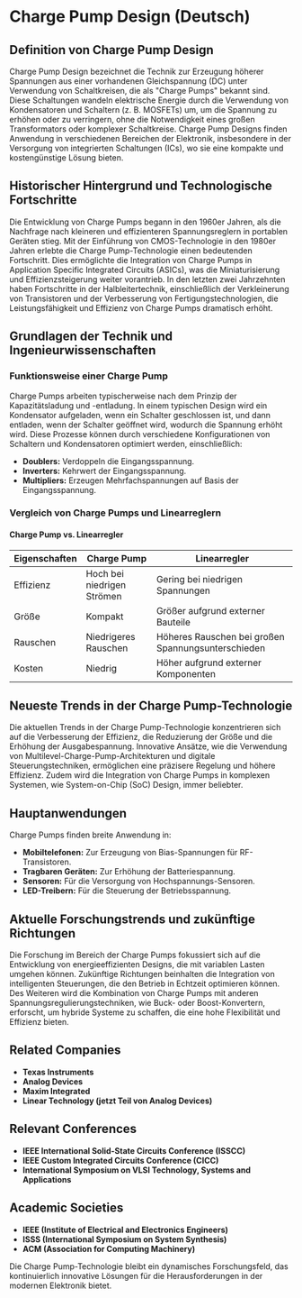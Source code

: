 # Charge Pump Design (Deutsch)

## Definition von Charge Pump Design

Charge Pump Design bezeichnet die Technik zur Erzeugung höherer Spannungen aus einer vorhandenen Gleichspannung (DC) unter Verwendung von Schaltkreisen, die als "Charge Pumps" bekannt sind. Diese Schaltungen wandeln elektrische Energie durch die Verwendung von Kondensatoren und Schaltern (z. B. MOSFETs) um, um die Spannung zu erhöhen oder zu verringern, ohne die Notwendigkeit eines großen Transformators oder komplexer Schaltkreise. Charge Pump Designs finden Anwendung in verschiedenen Bereichen der Elektronik, insbesondere in der Versorgung von integrierten Schaltungen (ICs), wo sie eine kompakte und kostengünstige Lösung bieten.

## Historischer Hintergrund und Technologische Fortschritte

Die Entwicklung von Charge Pumps begann in den 1960er Jahren, als die Nachfrage nach kleineren und effizienteren Spannungsreglern in portablen Geräten stieg. Mit der Einführung von CMOS-Technologie in den 1980er Jahren erlebte die Charge Pump-Technologie einen bedeutenden Fortschritt. Dies ermöglichte die Integration von Charge Pumps in Application Specific Integrated Circuits (ASICs), was die Miniaturisierung und Effizienzsteigerung weiter vorantrieb. In den letzten zwei Jahrzehnten haben Fortschritte in der Halbleitertechnik, einschließlich der Verkleinerung von Transistoren und der Verbesserung von Fertigungstechnologien, die Leistungsfähigkeit und Effizienz von Charge Pumps dramatisch erhöht.

## Grundlagen der Technik und Ingenieurwissenschaften

### Funktionsweise einer Charge Pump

Charge Pumps arbeiten typischerweise nach dem Prinzip der Kapazitätsladung und -entladung. In einem typischen Design wird ein Kondensator aufgeladen, wenn ein Schalter geschlossen ist, und dann entladen, wenn der Schalter geöffnet wird, wodurch die Spannung erhöht wird. Diese Prozesse können durch verschiedene Konfigurationen von Schaltern und Kondensatoren optimiert werden, einschließlich:

- **Doublers:** Verdoppeln die Eingangsspannung.
- **Inverters:** Kehrwert der Eingangsspannung.
- **Multipliers:** Erzeugen Mehrfachspannungen auf Basis der Eingangsspannung.

### Vergleich von Charge Pumps und Linearreglern

#### Charge Pump vs. Linearregler

| Eigenschaften       | Charge Pump                     | Linearregler                |
|---------------------|---------------------------------|-----------------------------|
| Effizienz           | Hoch bei niedrigen Strömen      | Gering bei niedrigen Spannungen |
| Größe               | Kompakt                         | Größer aufgrund externer Bauteile |
| Rauschen            | Niedrigeres Rauschen            | Höheres Rauschen bei großen Spannungsunterschieden |
| Kosten              | Niedrig                        | Höher aufgrund externer Komponenten |

## Neueste Trends in der Charge Pump-Technologie

Die aktuellen Trends in der Charge Pump-Technologie konzentrieren sich auf die Verbesserung der Effizienz, die Reduzierung der Größe und die Erhöhung der Ausgabespannung. Innovative Ansätze, wie die Verwendung von Multilevel-Charge-Pump-Architekturen und digitale Steuerungstechniken, ermöglichen eine präzisere Regelung und höhere Effizienz. Zudem wird die Integration von Charge Pumps in komplexen Systemen, wie System-on-Chip (SoC) Design, immer beliebter.

## Hauptanwendungen

Charge Pumps finden breite Anwendung in:

- **Mobiltelefonen:** Zur Erzeugung von Bias-Spannungen für RF-Transistoren.
- **Tragbaren Geräten:** Zur Erhöhung der Batteriespannung.
- **Sensoren:** Für die Versorgung von Hochspannungs-Sensoren.
- **LED-Treibern:** Für die Steuerung der Betriebsspannung.

## Aktuelle Forschungstrends und zukünftige Richtungen

Die Forschung im Bereich der Charge Pumps fokussiert sich auf die Entwicklung von energieeffizienten Designs, die mit variablen Lasten umgehen können. Zukünftige Richtungen beinhalten die Integration von intelligenten Steuerungen, die den Betrieb in Echtzeit optimieren können. Des Weiteren wird die Kombination von Charge Pumps mit anderen Spannungsregulierungstechniken, wie Buck- oder Boost-Konvertern, erforscht, um hybride Systeme zu schaffen, die eine hohe Flexibilität und Effizienz bieten.

## Related Companies

- **Texas Instruments**
- **Analog Devices**
- **Maxim Integrated**
- **Linear Technology (jetzt Teil von Analog Devices)**

## Relevant Conferences

- **IEEE International Solid-State Circuits Conference (ISSCC)**
- **IEEE Custom Integrated Circuits Conference (CICC)**
- **International Symposium on VLSI Technology, Systems and Applications**

## Academic Societies

- **IEEE (Institute of Electrical and Electronics Engineers)**
- **ISSS (International Symposium on System Synthesis)**
- **ACM (Association for Computing Machinery)**

Die Charge Pump-Technologie bleibt ein dynamisches Forschungsfeld, das kontinuierlich innovative Lösungen für die Herausforderungen in der modernen Elektronik bietet.